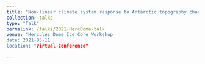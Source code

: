 ```yaml
---
title: "Non-linear climate system response to Antarctic topography change"
collection: talks
type: "Talk"
permalink: /talks/2021-HercDome-talk
venue: "Hercules Dome Ice Core Workshop
date: 2021-05-11
location: "Virtual Conference"

---
```


